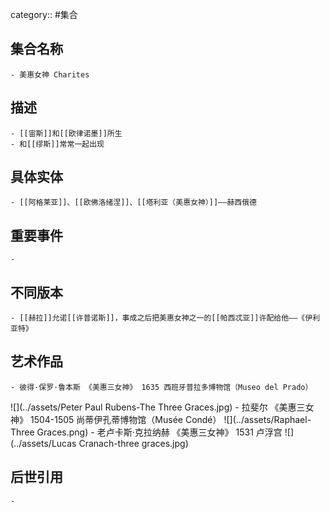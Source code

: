 category:: #集合
## 集合名称
	- 美惠女神 Charites
## 描述
	- [[宙斯]]和[[欧律诺墨]]所生
	- 和[[缪斯]]常常一起出现
## 具体实体
	- [[阿格莱亚]]、[[欧佛洛绪涅]]、[[塔利亚（美惠女神）]]——赫西俄德
## 重要事件
	-
## 不同版本
	- [[赫拉]]允诺[[许普诺斯]]，事成之后把美惠女神之一的[[帕西忒亚]]许配给他——《伊利亚特》
## 艺术作品
	- 彼得·保罗·鲁本斯 《美惠三女神》 1635 西班牙普拉多博物馆（Museo del Prado）
 ![](../assets/Peter Paul Rubens-The Three Graces.jpg)
	- 拉斐尔 《美惠三女神》 1504-1505 尚蒂伊孔蒂博物馆（Musée Condé）
 ![](../assets/Raphael-Three Graces.png)
	- 老卢卡斯·克拉纳赫 《美惠三女神》 1531 卢浮宫
 ![](../assets/Lucas Cranach-three graces.jpg)
## 后世引用
	-
